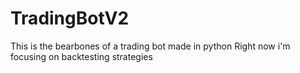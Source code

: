 # TradingBotV2

This is the bearbones of a trading bot made in python
Right now i'm focusing on backtesting strategies

